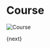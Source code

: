 # Course

<img class="screenshot" alt="Course" src="{{url_prefix}}/assets/img/schools/setup/course.png">

{next}